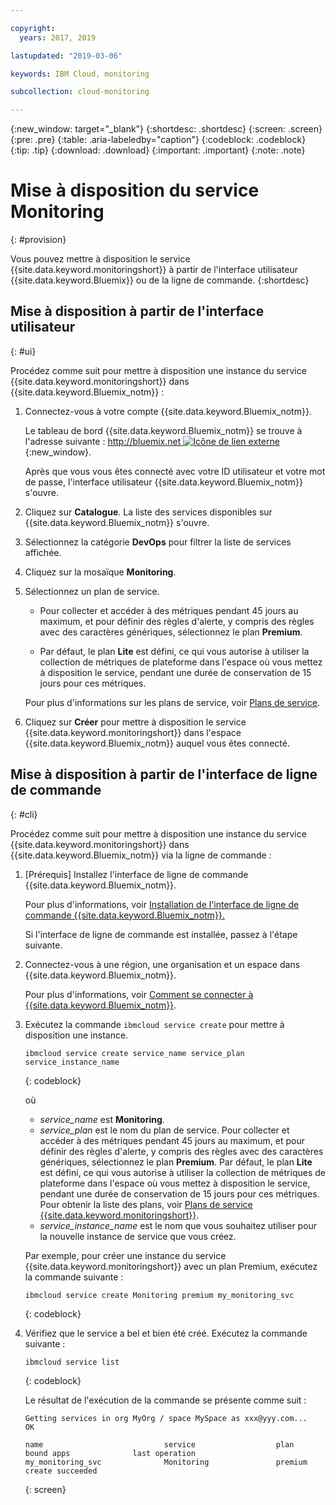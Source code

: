 ```yaml
---

copyright:
  years: 2017, 2019

lastupdated: "2019-03-06"

keywords: IBM Cloud, monitoring

subcollection: cloud-monitoring

---
```


{:new_window: target="_blank"}
{:shortdesc: .shortdesc}
{:screen: .screen}
{:pre: .pre}
{:table: .aria-labeledby="caption"}
{:codeblock: .codeblock}
{:tip: .tip}
{:download: .download}
{:important: .important}
{:note: .note}


# Mise à disposition du service Monitoring
{: #provision}

Vous pouvez mettre à disposition le service {{site.data.keyword.monitoringshort}} à partir de l'interface utilisateur {{site.data.keyword.Bluemix}} ou de la ligne de commande.
{:shortdesc}


## Mise à disposition à partir de l'interface utilisateur
{: #ui}

Procédez comme suit pour mettre à disposition une instance du service {{site.data.keyword.monitoringshort}} dans {{site.data.keyword.Bluemix_notm}} :

1. Connectez-vous à votre compte {{site.data.keyword.Bluemix_notm}}.

    Le tableau de bord {{site.data.keyword.Bluemix_notm}} se trouve à l'adresse suivante : [http://bluemix.net ![Icône de lien externe](../../../icons/launch-glyph.svg "Icône de lien externe")](http://bluemix.net){:new_window}.
    
	Après que vous vous êtes connecté avec votre ID utilisateur et votre mot de passe, l'interface utilisateur {{site.data.keyword.Bluemix_notm}} s'ouvre.

2. Cliquez sur **Catalogue**. La liste des services disponibles sur {{site.data.keyword.Bluemix_notm}} s'ouvre.

3. Sélectionnez la catégorie **DevOps** pour filtrer la liste de services affichée.

4. Cliquez sur la mosaïque **Monitoring**.

5. Sélectionnez un plan de service. 

    * Pour collecter et accéder à des métriques pendant 45 jours au maximum, et pour définir des règles d'alerte, y compris des règles avec des caractères génériques, sélectionnez le plan **Premium**. 
	
	* Par défaut, le plan **Lite** est défini, ce qui vous autorise à utiliser la collection de métriques de plateforme dans l'espace où vous mettez à disposition le service, pendant une durée de conservation de 15 jours pour ces métriques. 

    Pour plus d'informations sur les plans de service, voir [Plans de service](/docs/services/cloud-monitoring?topic=cloud-monitoring-monitoring_ov#plan).
	
6. Cliquez sur **Créer** pour mettre à disposition le service {{site.data.keyword.monitoringshort}} dans l'espace {{site.data.keyword.Bluemix_notm}} auquel vous êtes connecté.
  
 

## Mise à disposition à partir de l'interface de ligne de commande
{: #cli}

Procédez comme suit pour mettre à disposition une instance du service {{site.data.keyword.monitoringshort}} dans {{site.data.keyword.Bluemix_notm}} via la ligne de commande :

1. [Prérequis] Installez l'interface de ligne de commande {{site.data.keyword.Bluemix_notm}}.

   Pour plus d'informations, voir [Installation de l'interface de ligne de commande {{site.data.keyword.Bluemix_notm}}.](/docs/cli?topic=cloud-cli-ibmcloud-cli#overview)
   
   Si l'interface de ligne de commande est installée, passez à l'étape suivante.
    
2. Connectez-vous à une région, une organisation et un espace dans {{site.data.keyword.Bluemix_notm}}. 

    Pour plus d'informations, voir [Comment se connecter à {{site.data.keyword.Bluemix_notm}}](/docs/services/cloud-monitoring/qa?topic=cloud-monitoring-cli_qa#login).
	
3. Exécutez la commande `ibmcloud service create` pour mettre à disposition une instance.

    ```
	ibmcloud service create service_name service_plan service_instance_name
	```
	{: codeblock}
    
    où
    	
    * *service_name* est **Monitoring**.
    * *service_plan* est le nom du plan de service. Pour collecter et accéder à des métriques pendant 45 jours au maximum, et pour définir des règles d'alerte, y compris des règles avec des caractères génériques, sélectionnez le plan **Premium**. Par défaut, le plan **Lite** est défini, ce qui vous autorise à utiliser la collection de métriques de plateforme dans l'espace où vous mettez à disposition le service, pendant une durée de conservation de 15 jours pour ces métriques. Pour obtenir la liste des plans, voir [Plans de service {{site.data.keyword.monitoringshort}}](/docs/services/cloud-monitoring?topic=cloud-monitoring-monitoring_ov#plan).
    * *service_instance_name* est le nom que vous souhaitez utiliser pour la nouvelle instance de service que vous créez.
    
    Par exemple, pour créer une instance du service {{site.data.keyword.monitoringshort}} avec un plan Premium, exécutez la commande suivante :
    
	```
	ibmcloud service create Monitoring premium my_monitoring_svc
	```
	{: codeblock}
    
4. Vérifiez que le service a bel et bien été créé. Exécutez la commande suivante :

    ```	
	ibmcloud service list
	```
	{: codeblock}
	
	Le résultat de l'exécution de la commande se présente comme suit :
	
	```
    Getting services in org MyOrg / space MySpace as xxx@yyy.com...
    OK
    
    name                           service                  plan                   bound apps              last operation
    my_monitoring_svc              Monitoring               premium                                        create succeeded
	```
	{: screen}

	



